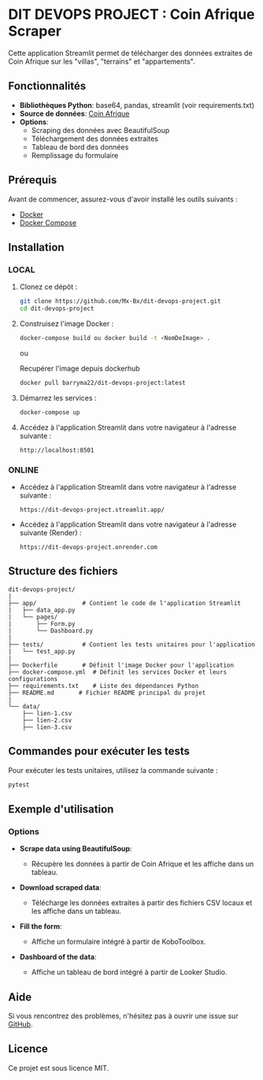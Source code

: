 # DIT DEVOPS PROJECT : Coin Afrique Scraper

Cette application Streamlit permet de télécharger des données extraites de Coin Afrique sur les "villas", "terrains" et "appartements".

## Fonctionnalités

- **Bibliothèques Python**: base64, pandas, streamlit (voir requirements.txt)
- **Source de données**: [Coin Afrique](https://sn.coinafrique.com/)
- **Options**:
  - Scraping des données avec BeautifulSoup
  - Téléchargement des données extraites
  - Tableau de bord des données
  - Remplissage du formulaire

## Prérequis

Avant de commencer, assurez-vous d'avoir installé les outils suivants :

- [Docker](https://www.docker.com/)
- [Docker Compose](https://docs.docker.com/compose/)

## Installation

### LOCAL

1. Clonez ce dépôt :
   ```sh
   git clone https://github.com/Mx-Bx/dit-devops-project.git
   cd dit-devops-project
   ```
2. Construisez l'image Docker :
   ```sh
   docker-compose build ou docker build -t <NomDeImage> .
   ```
   ou
   
   Recupérer l'image depuis dockerhub
   ```sh
   docker pull barryma22/dit-devops-project:latest
   ```

3. Démarrez les services :
   ```sh
   docker-compose up
   ```

4. Accédez à l'application Streamlit dans votre navigateur à l'adresse suivante :
   ```
   http://localhost:8501
   ```
   
### ONLINE

- Accédez à l'application Streamlit dans votre navigateur à l'adresse suivante :
   ```
   https://dit-devops-project.streamlit.app/
   ```
   
- Accédez à l'application Streamlit dans votre navigateur à l'adresse suivante (Render) :
   ```
   https://dit-devops-project.onrender.com
   ```   

## Structure des fichiers

```plaintext
dit-devops-project/
|
├── app/             # Contient le code de l'application Streamlit
|   ├── data_app.py
|   └── pages/
|       ├── Form.py       
|       └── Dashboard.py 
|
├── tests/           # Contient les tests unitaires pour l'application
|   └── test_app.py
|
├── Dockerfile       # Définit l'image Docker pour l'application
├── docker-compose.yml  # Définit les services Docker et leurs configurations
├── requirements.txt    # Liste des dépendances Python
├── README.md       # Fichier README principal du projet
|
└── data/
    ├── lien-1.csv
    ├── lien-2.csv
    ├── lien-3.csv
```

## Commandes pour exécuter les tests

Pour exécuter les tests unitaires, utilisez la commande suivante :
```sh
pytest
```

## Exemple d'utilisation

### Options

- **Scrape data using BeautifulSoup**:
  - Récupère les données à partir de Coin Afrique et les affiche dans un tableau.

- **Download scraped data**:
  - Télécharge les données extraites à partir des fichiers CSV locaux et les affiche dans un tableau.

- **Fill the form**:
  - Affiche un formulaire intégré à partir de KoboToolbox.

- **Dashboard of the data**:
  - Affiche un tableau de bord intégré à partir de Looker Studio.

## Aide

Si vous rencontrez des problèmes, n'hésitez pas à ouvrir une issue sur [GitHub](https://github.com/Mx-Bx/dit-devops-project/issues).

## Licence

Ce projet est sous licence MIT.
```
